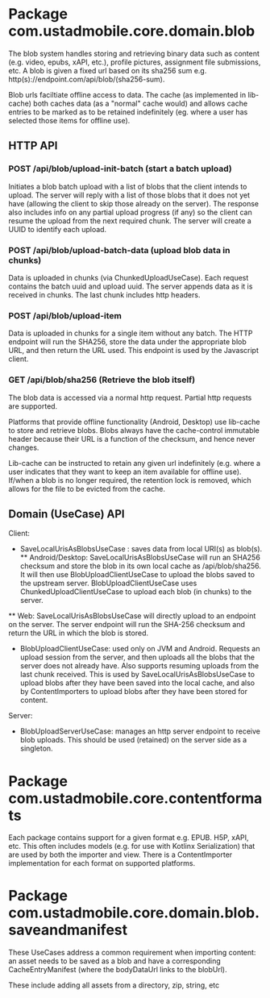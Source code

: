 # Package com.ustadmobile.core.domain.blob

The blob system handles storing and retrieving binary data such as content (e.g. video, epubs, xAPI,
etc.), profile pictures, assignment file submissions, etc. A blob is given a fixed url based on its
sha256 sum e.g. http(s)://endpoint.com/api/blob/(sha256-sum).

Blob urls faciltiate offline access to data. The cache (as implemented in lib-cache) both
caches data (as a "normal" cache would) and allows cache entries to be marked as to be retained 
indefinitely (eg. where a user has selected those items for offline use).

## HTTP API

### POST /api/blob/upload-init-batch (start a batch upload)

Initiates a blob batch upload with a list of blobs that the client intends to upload. The server will
reply with a list of those blobs that it does not yet have (allowing the client to skip those already
on the server). The response also includes info on any partial upload progress (if any) so the client
can resume the upload from the next required chunk. The server will create a UUID to identify each 
upload.

### POST /api/blob/upload-batch-data (upload blob data in chunks)

Data is uploaded in chunks (via ChunkedUploadUseCase). Each request contains the batch uuid and 
upload uuid. The server appends data as it is received in chunks. The last chunk includes http 
headers.

### POST /api/blob/upload-item

Data is uploaded in chunks for a single item without any batch. The HTTP endpoint will run the SHA256,
store the data under the appropriate blob URL, and then return the URL used. This endpoint is used by
the Javascript client.

### GET /api/blob/sha256 (Retrieve the blob itself)

The blob data is accessed via a normal http request. Partial http requests are supported.

Platforms that provide offline functionality (Android, Desktop) use lib-cache to store and retrieve
blobs. Blobs always have the cache-control immutable header because their URL is a function of the
checksum, and hence never changes.

Lib-cache can be instructed to retain any given url indefinitely (e.g. where a user indicates that 
they want to keep an item available for offline use). If/when a blob is no longer required, the 
retention lock is removed, which allows for the file to be evicted from the cache.

## Domain (UseCase) API

Client:

* SaveLocalUrisAsBlobsUseCase : saves data from local URI(s) as blob(s). 
** Android/Desktop: SaveLocalUrisAsBlobsUseCase will run an SHA256 checksum and store the blob in its 
   own local cache as /api/blob/sha256. It will then use BlobUploadClientUseCase to upload the blobs
   saved to the upstream server. BlobUploadClientUseCase uses ChunkedUploadClientUseCase to upload
   each blob (in chunks) to the server.

** Web: SaveLocalUrisAsBlobsUseCase will directly upload to an endpoint on the server. The server 
   endpoint will run the SHA-256 checksum and return the URL in which the blob is stored.

* BlobUploadClientUseCase: used only on JVM and Android. Requests an upload session from the server,
  and then uploads all the blobs that the server does not already have. Also supports resuming 
  uploads from the last chunk received. This is used by SaveLocalUrisAsBlobsUseCase to upload blobs
  after they have been saved into the local cache, and also by ContentImporters to upload blobs after
  they have been stored for content.

Server:

* BlobUploadServerUseCase: manages an http server endpoint to receive blob uploads. This should be
  used (retained) on the server side as a singleton.

# Package com.ustadmobile.core.contentformats

Each package contains support for a given format e.g. EPUB. H5P, xAPI, etc. This often includes 
models (e.g. for use with Kotlinx Serialization) that are used by both the importer and view. There 
is a ContentImporter implementation for each format on supported platforms.

# Package com.ustadmobile.core.domain.blob.saveandmanifest

These UseCases address a common requirement when importing content: an asset needs to be saved as a 
blob and have a corresponding CacheEntryManifest (where the bodyDataUrl links to the blobUrl). 

These include adding all assets from a directory, zip, string, etc
